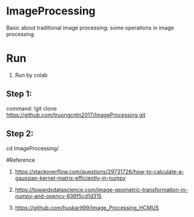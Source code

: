 # ImageProcessing
Basic about traditional image processing: some operations in image processing

# Run 
1. Run by colab
## Step 1:
command: !git clone https://github.com/truongcntn2017/ImageProcessing.git
## Step 2: 

cd ImageProcessing/


#Reference
1.   https://stackoverflow.com/questions/29731726/how-to-calculate-a-gaussian-kernel-matrix-efficiently-in-numpy

2. https://towardsdatascience.com/image-geometric-transformation-in-numpy-and-opencv-936f5cd1d315

3. https://github.com/huskarit99/Image_Processing_HCMUS
